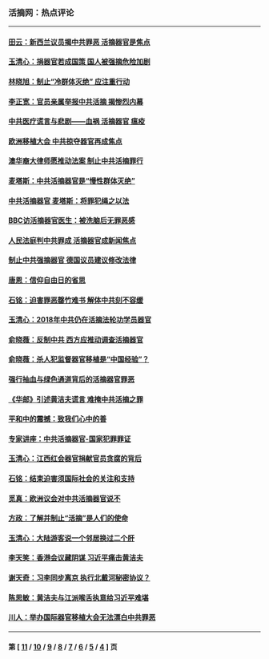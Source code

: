 ### 活摘网：热点评论
---
#### [田云：新西兰议员揭中共罪恶 活摘器官是焦点](../../pages/nf5879/n13070629.md?07190430) 
#### [玉清心：捐器官若成国策 国人被强摘危险加剧](../../pages/nf5879/n12802713.md?07190430) 
#### [林晓旭：制止“冷群体灭绝” 应注重行动](../../pages/nf5879/n12779736.md?07190430) 
#### [李正宽：官员亲属举报中共活摘 揭惨烈内幕](../../pages/nf5879/n12684490.md?07190430) 
#### [中共医疗谎言与悲剧——血祸 活摘器官 瘟疫](../../pages/nf5879/n12372103.md?07190430) 
#### [欧洲移植大会 中共掠夺器官再成焦点](../../pages/nf5879/n11538883.md?07190430) 
#### [澳华裔大律师愿推动法案 制止中共活摘罪行](../../pages/nf5879/n11377039.md?07190430) 
#### [麦塔斯：中共活摘器官是“慢性群体灭绝”](../../pages/nf5879/n11350529.md?07190430) 
#### [中共活摘器官 麦塔斯：将罪犯绳之以法](../../pages/nf5879/n11347973.md?07190430) 
#### [BBC访活摘器官医生：被洗脑后无罪恶感](../../pages/nf5879/n11335935.md?07190430) 
#### [人民法庭判中共罪成 活摘器官成新闻焦点](../../pages/nf5879/n11331578.md?07190430) 
#### [制止中共强摘器官 德国议员建议修改法律](../../pages/nf5879/n11249451.md?07190430) 
#### [唐恩：信仰自由日的省思](../../pages/nf5879/n11003525.md?07190430) 
#### [石铭：迫害罪恶罄竹难书  解体中共刻不容缓](../../pages/nf5879/n10942855.md?07190430) 
#### [玉清心：2018年中共仍在活摘法轮功学员器官](../../pages/nf5879/n10914646.md?07190430) 
#### [俞晓薇：反制中共 西方应推动调查活摘器官](../../pages/nf5879/n10794671.md?07190430) 
#### [俞晓薇：杀人犯监督器官移植是“中国经验”？](../../pages/nf5879/n10466427.md?07190430) 
#### [强行抽血与绿色通道背后的活摘器官罪恶](../../pages/nf5879/n10004708.md?07190430) 
#### [《华邮》引述黄洁夫谎言 难掩中共活摘之罪](../../pages/nf5879/n9642309.md?07190430) 
#### [平和中的震撼：致我们心中的善](../../pages/nf5879/n9021123.md?07190430) 
#### [专家讲座：中共活摘器官-国家犯罪罪证](../../pages/nf5879/n8828153.md?07190430) 
#### [玉清心：江西红会器官捐献官员贪腐的背后](../../pages/nf5879/n8522122.md?07190430) 
#### [石铭：结束迫害须国际社会的关注和支持](../../pages/nf5879/n8443497.md?07190430) 
#### [觅真：欧洲议会对中共活摘器官说不](../../pages/nf5879/n8337486.md?07190430) 
#### [方政：了解并制止“活摘”是人们的使命](../../pages/nf5879/n8329214.md?07190430) 
#### [玉清心：大陆游客说一个邻居换过二个肝](../../pages/nf5879/n8291404.md?07190430) 
#### [李天笑：香港会议藏阴谋 习近平痛击黄洁夫](../../pages/nf5879/n8241459.md?07190430) 
#### [谢天奇：习李同步离京 执行北戴河秘密协议？](../../pages/nf5879/n8230418.md?07190430) 
#### [陈思敏：黄洁夫与江派喉舌执意给习近平难堪](../../pages/nf5879/n8222166.md?07190430) 
#### [川人：举办国际器官移植大会无法漂白中共罪恶](../../pages/nf5879/n8221121.md?07190430) 

---
#### 第 [ [11](./11.md?07190430) / [10](./10.md?07190430) / [9](./9.md?07190430) / [8](./8.md?07190430) / [7](./7.md?07190430) / [6](./6.md?07190430) / [5](./5.md?07190430) / [4](./4.md?07190430) ] 页

